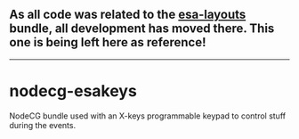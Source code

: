 ##  As all code was related to the [esa-layouts](https://github.com/esamarathon/nodecg-esakeys) bundle, all development has moved there. This one is being left here as reference!

***

# nodecg-esakeys

NodeCG bundle used with an X-keys programmable keypad to control stuff during the events.
